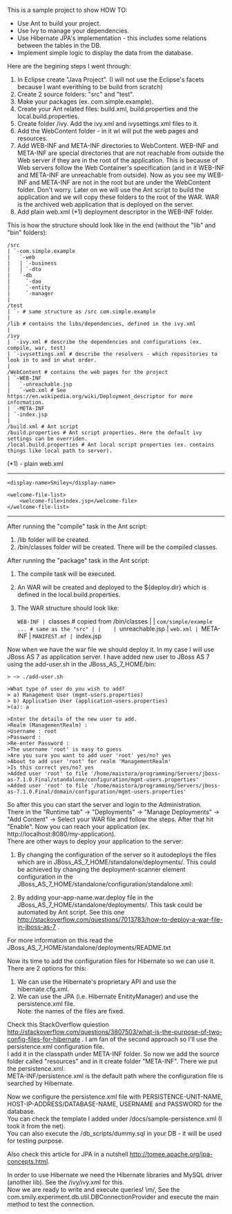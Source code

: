 This is a sample project to show HOW TO:
* Use Ant to build your project.
* Use Ivy to manage your dependencies.
* Use Hibernate JPA's implementation - this includes some relations between the tables in the DB.
* Implement simple logic to display the data from the database.

Here are the begining steps I went through:  

1. In Eclipse create "Java Project". (I will not use the Eclipse's facets because I want everithing to be build from scratch)  
2. Create 2 source folders: "src" and "test".  
3. Make your packages (ex. com.simple.example).   
5. Create your Ant related files: build.xml, build.properties and the local.build.properties.  
6. Create folder /ivy. Add the ivy.xml and ivysettings.xml files to it.  
7. Add the WebContent folder - in it wI will put the web pages and resources.  
8. Add WEB-INF and META-INF directories to WebContent. WEB-INF and META-INF are special directories that are not reachable from outside the Web server if they are in the root of the application. This is because of Web servers follow the Web Container's specification (and in it WEB-INF and META-INF are unreachable from outside). Now as you see my WEB-INF and META-INF are not in the root but are under the WebContent folder. Don't worry. Later on we will use the Ant script to build the application and we will copy these folders to the root of the WAR. WAR is the archived web application that is deployed on the server.  
9. Add plain web.xml (*1) deployment descriptor in the WEB-INF folder.  

This is how the structure should look like in the end (without the "lib" and "bin" folders):  

    /src
    | `-com.simple.example
    |	`-web
    |	| `-business
    |	| `-dto
    |	`-db
    |	  `-dao
    |	  `-entity
    |	  `-manager
    |
    /test
    | `- # same structure as /src com.simple.example
    |
    /lib # contains the libs/dependencies, defined in the ivy.xml
    |
    /ivy
    | `-ivy.xml # describe the dependencies and configurations (ex. compile, war, test)
    | `-ivysettings.xml # describe the resolvers - which repositories to look in to and in what order.
    |
    /WebContent # contains the web pages for the project
    | `-WEB-INF
    |   `-unreachable.jsp
    |   `-web.xml # See https://en.wikipedia.org/wiki/Deployment_descriptor for more information.
    | `-META-INF
    | `-index.jsp
    |
    /build.xml # Ant script
    /build.properties # Ant script properties. Here the default ivy settings can be overriden.
    /local.build.properties # Ant local script properties (ex. contains things like local path to server).

  
(*1) - plain web.xml  

-----------------------------------------------------------  
<?xml version="1.0" encoding="UTF-8"?>
<web-app xmlns:xsi="http://www.w3.org/2001/XMLSchema-instance"
	xmlns="http://java.sun.com/xml/ns/javaee" xmlns:web="http://java.sun.com/xml/ns/javaee/web-app_2_5.xsd"
	xsi:schemaLocation="http://java.sun.com/xml/ns/javaee http://java.sun.com/xml/ns/javaee/web-app_3_0.xsd"
	id="WebApp_ID" version="3.0">
	
	<display-name>Smiley</display-name>
	
	<welcome-file-list>
		<welcome-file>index.jsp</welcome-file>
	</welcome-file-list>

</web-app>  

-----------------------------------------------------------


After running the "compile" task in the Ant script:  
1. /lib folder will be created.  
2. /bin/classes folder will be created. There will be the compiled classes.  
  
After running the "package" task in the Ant script:  
1. The compile task will be executed.  
2. An WAR will be created and deployed to the ${deploy.dir} which is defined in the local.build.properties.  
3. The WAR structure should look like:  

    `WEB-INF
    | `classes                  # copied from /bin/classes
    | | `com/simple/example ... # same as the "src"
    | |   
    | `unreachable.jsp
    | `web.xml
    |
    `META-INF
    | `MANIFEST.mf
    |
    `index.jsp


Now when we have the war file we should deploy it. In my case I will use JBoss AS 7 as application server.
I have added new user to JBoss AS 7 using the add-user.sh in the JBoss_AS_7_HOME/bin:
  
    > ~> ./add-user.sh  
      
    >What type of user do you wish to add?   
    > a) Management User (mgmt-users.properties)  
    > b) Application User (application-users.properties)  
    >(a): a  
      
    >Enter the details of the new user to add.  
    >Realm (ManagementRealm) :   
    >Username : root  
    >Password :   
    >Re-enter Password :   
    >The username 'root' is easy to guess  
    >Are you sure you want to add user 'root' yes/no? yes  
    >About to add user 'root' for realm 'ManagementRealm'  
    >Is this correct yes/no? yes  
    >Added user 'root' to file '/home/maistora/programming/Servers/jboss-as-7.1.0.Final/standalone/configuration/mgmt-users.properties'  
    >Added user 'root' to file '/home/maistora/programming/Servers/jboss-as-7.1.0.Final/domain/configuration/mgmt-users.properties'  
  
So after this you can start the server and login to the Administration.  
There in the "Runtime tab" -> "Deployments" -> "Manage Deployments" -> "Add Content" -> Select your WAR file and follow the steps. After that hit "Enable". Now you can reach your application (ex. http://localhost:8080/my-application).  
There are other ways to deploy your application to the server:  

1. By changing the configuration of the server so it autodeploys the files which are in JBoss_AS_7_HOME/standalone/deployments/. This could be achieved by changing the deployment-scanner element configuration in the JBoss_AS_7_HOME/standalone/configuration/standalone.xml:
    <deployment-scanner scan-interval="5000" relative-to="jboss.server.base.dir" path="deployments" auto-deploy-zipped="true" auto-deploy-exploded="true"/>

2. By adding your-app-name.war.deploy file in the JBoss_AS_7_HOME/standalone/deployments/. This task could be automated by Ant script. See this one http://stackoverflow.com/questions/7013783/how-to-deploy-a-war-file-in-jboss-as-7 .
  
For more information on this read the JBoss_AS_7_HOME/standalone/deployments/README.txt  
  
  
Now its time to add the configuration files for Hibernate so we can use it.  
There are 2 options for this:  
  
1. We can use the Hibernate's proprietary API and use the hibernate.cfg.xml.  
2. We can use the JPA (i.e. Hibernate EnitityManager) and use the persistence.xml file.  
Note: the names of the files are fixed.
  
Check this StackOverflow quiestion http://stackoverflow.com/questions/3807503/what-is-the-purpose-of-two-config-files-for-hibernate .
I am fan of the second approach so I'll use the persistence.xml configuration file.    
I add it in the classpath under META-INF folder. So now we add the source folder called "resources" and in it create folder "META-INF". There we put the persistence.xml.  
META-INF/persistence.xml is the default path where the configuration file is searched by Hibernate.    
  
Now we configure the persistence.xml file with PERSISTENCE-UNIT-NAME, HOST-IP-ADDRESS/DATABASE-NAME, USERNAME and PASSWORD for the database.  
You can check the template I added under /docs/sample-persistence.xml (I took it from the net).  
You can also execute the /db_scripts/dummy.sql in your DB - it will be used for testing purpose.  

Also check this article for JPA in a nutshell http://tomee.apache.org/jpa-concepts.html.

In order to use Hibernate we need the Hibernate libraries and MySQL driver (another lib). See the /ivy/ivy.xml for this.  
Now we are ready to write and execute queries! \m/, See the com.smily.experiment.db.util.DBConnectionProvider and execute the main method to test the connection.     